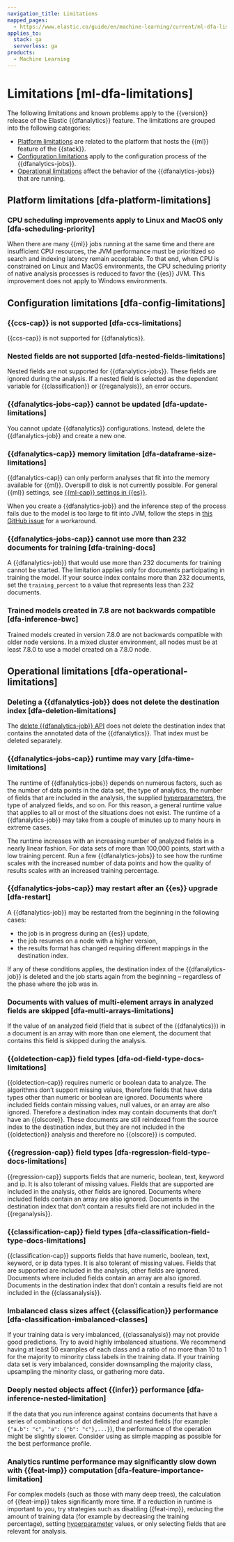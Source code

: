```yaml
---
navigation_title: Limitations
mapped_pages:
  - https://www.elastic.co/guide/en/machine-learning/current/ml-dfa-limitations.html
applies_to:
  stack: ga
  serverless: ga
products:
  - Machine Learning
---
```


# Limitations [ml-dfa-limitations]

The following limitations and known problems apply to the {{version}} release of the Elastic {{dfanalytics}} feature. The limitations are grouped into the following categories:

* [Platform limitations](#dfa-platform-limitations) are related to the platform that hosts the {{ml}} feature of the {{stack}}.
* [Configuration limitations](#dfa-config-limitations) apply to the configuration process of the {{dfanalytics-jobs}}.
* [Operational limitations](#dfa-operational-limitations) affect the behavior of the {{dfanalytics-jobs}} that are running.

## Platform limitations [dfa-platform-limitations]

### CPU scheduling improvements apply to Linux and MacOS only [dfa-scheduling-priority]

When there are many {{ml}} jobs running at the same time and there are insufficient CPU resources, the JVM performance must be prioritized so search and indexing latency remain acceptable. To that end, when CPU is constrained on Linux and MacOS environments, the CPU scheduling priority of native analysis processes is reduced to favor the {{es}} JVM. This improvement does not apply to Windows environments.

## Configuration limitations [dfa-config-limitations]

### {{ccs-cap}} is not supported [dfa-ccs-limitations]

{{ccs-cap}} is not supported for {{dfanalytics}}.

### Nested fields are not supported [dfa-nested-fields-limitations]

Nested fields are not supported for {{dfanalytics-jobs}}. These fields are ignored during the analysis. If a nested field is selected as the dependent variable for {{classification}} or {{reganalysis}}, an error occurs.

### {{dfanalytics-jobs-cap}} cannot be updated [dfa-update-limitations]

You cannot update {{dfanalytics}} configurations. Instead, delete the {{dfanalytics-job}} and create a new one.

### {{dfanalytics-cap}} memory limitation [dfa-dataframe-size-limitations]

{{dfanalytics-cap}} can only perform analyses that fit into the memory available for {{ml}}. Overspill to disk is not currently possible. For general {{ml}} settings, see [{{ml-cap}} settings in {{es}}](elasticsearch://reference/elasticsearch/configuration-reference/machine-learning-settings.md).

When you create a {{dfanalytics-job}} and the inference step of the process fails due to the model is too large to fit into JVM, follow the steps in [this GitHub issue](https://github.com/elastic/elasticsearch/issues/76093) for a workaround.

### {{dfanalytics-jobs-cap}} cannot use more than 232 documents for training [dfa-training-docs]

A {{dfanalytics-job}} that would use more than 232 documents for training cannot be started. The limitation applies only for documents participating in training the model. If your source index contains more than 232 documents, set the `training_percent` to a value that represents less than 232 documents.

### Trained models created in 7.8 are not backwards compatible [dfa-inference-bwc]

Trained models created in version 7.8.0 are not backwards compatible with older node versions. In a mixed cluster environment, all nodes must be at least 7.8.0 to use a model created on a 7.8.0 node.

## Operational limitations [dfa-operational-limitations]

### Deleting a {{dfanalytics-job}} does not delete the destination index [dfa-deletion-limitations]

The [delete {{dfanalytics-job}} API](https://www.elastic.co/docs/api/doc/elasticsearch/operation/operation-ml-delete-data-frame-analytics) does not delete the destination index that contains the annotated data of the {{dfanalytics}}. That index must be deleted separately.

### {{dfanalytics-jobs-cap}} runtime may vary [dfa-time-limitations]

The runtime of {{dfanalytics-jobs}} depends on numerous factors, such as the number of data points in the data set, the type of analytics, the number of fields that are included in the analysis, the supplied [hyperparameters](hyperparameters.md), the type of analyzed fields, and so on. For this reason, a general runtime value that applies to all or most of the situations does not exist. The runtime of a {{dfanalytics-job}} may take from a couple of minutes up to many hours in extreme cases.

The runtime increases with an increasing number of analyzed fields in a nearly linear fashion. For data sets of more than 100,000 points, start with a low training percent. Run a few {{dfanalytics-jobs}} to see how the runtime scales with the increased number of data points and how the quality of results scales with an increased training percentage.

### {{dfanalytics-jobs-cap}} may restart after an {{es}} upgrade [dfa-restart]

A {{dfanalytics-job}} may be restarted from the beginning in the following cases:

* the job is in progress during an {{es}} update,
* the job resumes on a node with a higher version,
* the results format has changed requiring different mappings in the destination index.

If any of these conditions applies, the destination index of the {{dfanalytics-job}} is deleted and the job starts again from the beginning – regardless of the phase where the job was in.

### Documents with values of multi-element arrays in analyzed fields are skipped [dfa-multi-arrays-limitations]

If the value of an analyzed field (field that is subect of the {{dfanalytics}}) in a document is an array with more than one element, the document that contains this field is skipped during the analysis.

### {{oldetection-cap}} field types [dfa-od-field-type-docs-limitations]

{{oldetection-cap}} requires numeric or boolean data to analyze. The algorithms don’t support missing values, therefore fields that have data types other than numeric or boolean are ignored. Documents where included fields contain missing values, null values, or an array are also ignored. Therefore a destination index may contain documents that don’t have an {{olscore}}. These documents are still reindexed from the source index to the destination index, but they are not included in the {{oldetection}} analysis and therefore no {{olscore}} is computed.

### {{regression-cap}} field types [dfa-regression-field-type-docs-limitations]

{{regression-cap}} supports fields that are numeric, boolean, text, keyword and ip. It is also tolerant of missing values. Fields that are supported are included in the analysis, other fields are ignored. Documents where included fields contain an array are also ignored. Documents in the destination index that don’t contain a results field are not included in the {{reganalysis}}.

### {{classification-cap}} field types [dfa-classification-field-type-docs-limitations]

{{classification-cap}} supports fields that have numeric, boolean, text, keyword, or ip data types. It is also tolerant of missing values. Fields that are supported are included in the analysis, other fields are ignored. Documents where included fields contain an array are also ignored. Documents in the destination index that don’t contain a results field are not included in the {{classanalysis}}.

### Imbalanced class sizes affect {{classification}} performance [dfa-classification-imbalanced-classes]

If your training data is very imbalanced, {{classanalysis}} may not provide good predictions. Try to avoid highly imbalanced situations. We recommend having at least 50 examples of each class and a ratio of no more than 10 to 1 for the majority to minority class labels in the training data. If your training data set is very imbalanced, consider downsampling the majority class, upsampling the minority class, or gathering more data.

### Deeply nested objects affect {{infer}} performance [dfa-inference-nested-limitation]

If the data that you run inference against contains documents that have a series of combinations of dot delimited and nested fields (for example: `{"a.b": "c", "a": {"b": "c"},...}`), the performance of the operation might be slightly slower. Consider using as simple mapping as possible for the best performance profile.

### Analytics runtime performance may significantly slow down with {{feat-imp}} computation [dfa-feature-importance-limitation]

For complex models (such as those with many deep trees), the calculation of {{feat-imp}} takes significantly more time. If a reduction in runtime is important to you, try strategies such as disabling {{feat-imp}}, reducing the amount of training data (for example by decreasing the training percentage), setting [hyperparameter](hyperparameters.md) values, or only selecting fields that are relevant for analysis.
